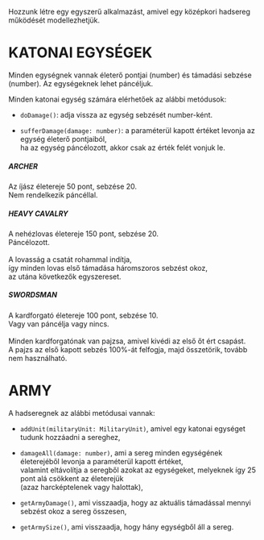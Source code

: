 Hozzunk létre egy egyszerű alkalmazást, amivel egy középkori hadsereg működését modellezhetjük.

# KATONAI EGYSÉGEK

Minden egységnek vannak életerő pontjai (number) és támadási sebzése (number). Az egységeknek lehet páncéljuk.

Minden katonai egység számára elérhetőek az alábbi metódusok:

- `doDamage()`: adja vissza az egység sebzését number-ként.

- `sufferDamage(damage: number)`: a paraméterül kapott értéket levonja az egység életerő pontjaiból,<br>
  ha az egység páncélozott, akkor csak az érték felét vonjuk le.

##### ARCHER

Az íjász életereje 50 pont, sebzése 20.<br>
Nem rendelkezik páncéllal.

##### HEAVY CAVALRY

A nehézlovas életereje 150 pont, sebzése 20.<br>
Páncélozott.<br>
<br>
A lovasság a csatát rohammal indítja,<br>
így minden lovas első támadása háromszoros sebzést okoz,<br>
az utána következők egyszereset.

##### SWORDSMAN

A kardforgató életereje 100 pont, sebzése 10.<br>
Vagy van páncélja vagy nincs.<br>
<br>
Minden kardforgatónak van pajzsa, amivel kivédi az első őt ért csapást.<br>
A pajzs az első kapott sebzés 100%-át felfogja, majd összetörik, tovább nem használható.<br>

# ARMY

A hadseregnek az alábbi metódusai vannak:

- `addUnit(militaryUnit: MilitaryUnit)`, amivel egy katonai egységet tudunk hozzáadni a sereghez,

- `damageAll(damage: number)`, ami a sereg minden egységének életerejéből levonja a paraméterül kapott értéket, <br>
  valamint eltávolítja a seregből azokat az egységeket, melyeknek így 25 pont alá csökkent az életerejük <br>
  (azaz harcképtelenek vagy halottak),

- `getArmyDamage()`, ami visszaadja, hogy az aktuális támadással mennyi sebzést okoz a sereg összesen,

- `getArmySize()`, ami visszaadja, hogy hány egységből áll a sereg.
